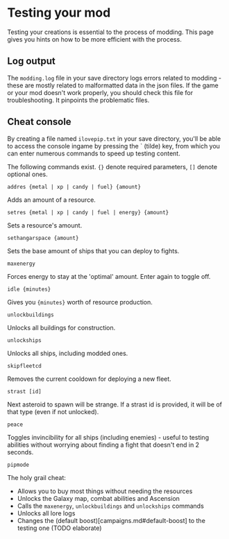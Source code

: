 # Testing your mod

Testing your creations is essential to the process of modding. This page gives you hints on how to be more efficient with the process.

## Log output
The `modding.log` file in your save directory logs errors related to modding - these are mostly related to malformatted data in the json files. If the game or your mod doesn't work properly, you should check this file for troubleshooting. It pinpoints the problematic files.

## Cheat console
By creating a file named `ilovepip.txt` in your save directory, you'll be able to access the console ingame by pressing the ` (tilde) key, from which you can enter numerous commands to speed up testing content.

The following commands exist. `{}` denote required parameters, `[]` denote optional ones.

`addres {metal | xp | candy | fuel} {amount}`

Adds an amount of a resource.

`setres {metal | xp | candy | fuel | energy} {amount}`

Sets a resource's amount.

`sethangarspace {amount}`

Sets the base amount of ships that you can deploy to fights.

`maxenergy`

Forces energy to stay at the 'optimal' amount. Enter again to toggle off.

`idle {minutes}`

Gives you `{minutes}` worth of resource production.

`unlockbuildings`

Unlocks all buildings for construction.

`unlockships`

Unlocks all ships, including modded ones.

`skipfleetcd`

Removes the current cooldown for deploying a new fleet.

`strast [id]`

Next asteroid to spawn will be strange. If a strast id is provided, it will be of that type (even if not unlocked).

`peace`

Toggles invincibility for all ships (including enemies) - useful to testing abilities without worrying about finding a fight that doesn't end in 2 seconds.

`pipmode`

The holy grail cheat:

- Allows you to buy most things without needing the resources
- Unlocks the Galaxy map, combat abilities and Ascension
- Calls the `maxenergy`, `unlockbuildings` and `unlockships` commands
- Unlocks all lore logs
- Changes the (default boost)[campaigns.md#default-boost] to the testing one (TODO elaborate)